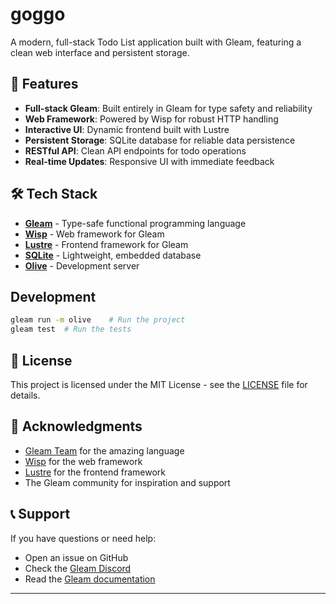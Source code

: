 # goggo


A modern, full-stack Todo List application built with Gleam, featuring a clean web interface and persistent storage.

## 🚀 Features

- **Full-stack Gleam**: Built entirely in Gleam for type safety and reliability
- **Web Framework**: Powered by Wisp for robust HTTP handling
- **Interactive UI**: Dynamic frontend built with Lustre
- **Persistent Storage**: SQLite database for reliable data persistence
- **RESTful API**: Clean API endpoints for todo operations
- **Real-time Updates**: Responsive UI with immediate feedback


## 🛠 Tech Stack

- **[Gleam](https://gleam.run/)** - Type-safe functional programming language
- **[Wisp](https://github.com/gleam-wisp/wisp)** - Web framework for Gleam
- **[Lustre](https://github.com/lustre-labs/lustre)** - Frontend framework for Gleam
- **[SQLite](https://sqlite.org/)** - Lightweight, embedded database
- **[Olive](https://github.com/gleam-lang/olive)** - Development server


## Development

```sh
gleam run -m olive    # Run the project
gleam test  # Run the tests
```
## 📄 License

This project is licensed under the MIT License - see the [LICENSE](LICENSE) file for details.

## 🙏 Acknowledgments

- [Gleam Team](https://gleam.run/) for the amazing language
- [Wisp](https://github.com/gleam-wisp/wisp) for the web framework
- [Lustre](https://github.com/lustre-labs/lustre) for the frontend framework
- The Gleam community for inspiration and support

## 📞 Support

If you have questions or need help:

- Open an issue on GitHub
- Check the [Gleam Discord](https://discord.gg/Fm8Pwdh)
- Read the [Gleam documentation](https://gleam.run/documentation/)

---